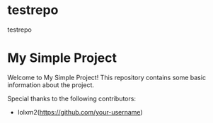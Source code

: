 # testrepo
testrepo
# My Simple Project

Welcome to My Simple Project! This repository contains some basic information about the project.

Special thanks to the following contributors:
- lolxm2(https://github.com/your-username)
